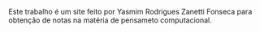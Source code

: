 Este trabalho é um site feito por Yasmim Rodrigues Zanetti Fonseca para obtenção de notas na matéria de pensameto computacional.
